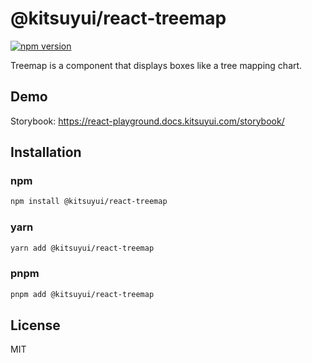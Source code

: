 # @kitsuyui/react-treemap

[![npm version](https://badge.fury.io/js/@kitsuyui%2Freact-treemap.svg)](https://badge.fury.io/js/@kitsuyui%2Freact-treemap)

Treemap is a component that displays boxes like a tree mapping chart.

## Demo

Storybook: https://react-playground.docs.kitsuyui.com/storybook/

## Installation

### npm

```sh
npm install @kitsuyui/react-treemap
```

### yarn

```sh
yarn add @kitsuyui/react-treemap
```

### pnpm

```sh
pnpm add @kitsuyui/react-treemap
```

## License

MIT
